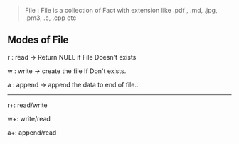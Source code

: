 
> File : File is a collection of Fact with extension like .pdf , .md, .jpg, .pm3, .c, .cpp etc

## Modes of File 

r : read  -> Return NULL if File Doesn't exists

w : write   ->  create the file If Don't exists. 

a : append -> append the data to end of file..

--------------

r+: read/write

w+: write/read 

a+: append/read